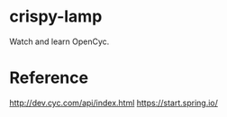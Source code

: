 # crispy-lamp
Watch and learn OpenCyc.

# Reference
http://dev.cyc.com/api/index.html
https://start.spring.io/
